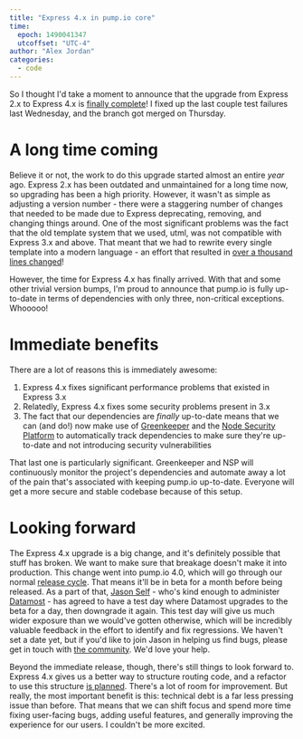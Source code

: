 ```yaml
---
title: "Express 4.x in pump.io core"
time:
  epoch: 1490041347
  utcoffset: "UTC-4"
author: "Alex Jordan"
categories:
  - code
---
```


So I thought I'd take a moment to announce that the upgrade from Express 2.x to Express 4.x is [finally complete][pr]! I fixed up the last couple test failures last Wednesday, and the branch got merged on Thursday.

# A long time coming

Believe it or not, the work to do this upgrade started almost an entire _year_ ago. Express 2.x has been outdated and unmaintained for a long time now, so upgrading has been a high priority. However, it wasn't as simple as adjusting a version number - there were a staggering number of changes that needed to be made due to Express deprecating, removing, and changing things around. One of the most significant problems was the fact that the old template system that we used, utml, was not compatible with Express 3.x and above. That meant that we had to rewrite every single template into a modern language - an effort that resulted in [over a thousand lines changed][jade]!

However, the time for Express 4.x has finally arrived. With that and some other trivial version bumps, I'm proud to announce that pump.io is fully up-to-date in terms of dependencies with only three, non-critical exceptions. Whooooo!

# Immediate benefits

There are a lot of reasons this is immediately awesome:

1. Express 4.x fixes significant performance problems that existed in Express 3.x
2. Relatedly, Express 4.x fixes some security problems present in 3.x
3. The fact that our dependencies are _finally_ up-to-date means that we can (and do!) now make use of [Greenkeeper][] and the [Node Security Platform][nsp] to automatically track dependencies to make sure they're up-to-date and not introducing security vulnerabilities

That last one is particularly significant. Greenkeeper and NSP will continuously monitor the project's dependencies and automate away a lot of the pain that's associated with keeping pump.io up-to-date. Everyone will get a more secure and stable codebase because of this setup.

# Looking forward

The Express 4.x upgrade is a big change, and it's definitely possible that stuff has broken. We want to make sure that breakage doesn't make it into production. This change went into pump.io 4.0, which will go through our normal [release cycle][]. That means it'll be in beta for a month before being released. As a part of that, [Jason Self][] - who's kind enough to administer [Datamost][] - has agreed to have a test day where Datamost upgrades to the beta for a day, then downgrade it again. This test day will give us much wider exposure than we would've gotten otherwise, which will be incredibly valuable feedback in the effort to identify and fix regressions. We haven't set a date yet, but if you'd like to join Jason in helping us find bugs, please get in touch with [the community][]. We'd love your help.

Beyond the immediate release, though, there's still things to look forward to. Express 4.x gives us a better way to structure routing code, and a refactor to use this structure [is planned][router]. There's a lot of room for improvement. But really, the most important benefit is this: technical debt is a far less pressing issue than before. That means that we can shift focus and spend more time fixing user-facing bugs, adding useful features, and generally improving the experience for our users. I couldn't be more excited.

 [pr]: https://github.com/pump-io/pump.io/pull/1208
 [jade]: https://github.com/pump-io/pump.io/pull/1170
 [Greenkeeper]: https://greenkeeper.io/
 [nsp]: https://nodesecurity.io/orgs/pumpio/projects/32213bb8-f9a6-4dd0-8fc6-5caa8ea5f8fc
 [release cycle]: https://github.com/pump-io/pump.io/wiki/Release-cycle
 [Jason Self]: https://jxself.org/
 [Datamost]: https://datamost.com/
 [the community]: https://github.com/pump-io/pump.io/wiki/Community
 [router]: https://github.com/pump-io/pump.io/issues/1232
